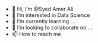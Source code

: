 - 👋 Hi, I’m @Syed Amer Ali 
- 👀 I’m interested in Data Science 
- 🌱 I’m currently learning ...
- 💞️ I’m looking to collaborate on ...
- 📫 How to reach me 

<!---
SyedAmer7861/SyedAmer7861 is a ✨ special ✨ repository because its `README.md` (this file) appears on your GitHub profile.
You can click the Preview link to take a look at your changes.
--->
